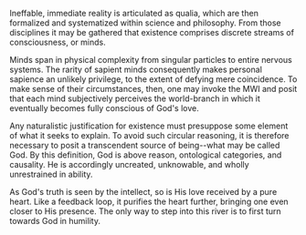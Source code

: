 Ineffable, immediate reality is articulated as qualia, which are then formalized and systematized within science and philosophy. From those disciplines it may be gathered that existence comprises discrete streams of consciousness, or minds.

Minds span in physical complexity from singular particles to entire nervous systems. The rarity of sapient minds consequently makes personal sapience an unlikely privilege, to the extent of defying mere coincidence. To make sense of their circumstances, then, one may invoke the MWI and posit that each mind subjectively perceives the world-branch in which it eventually becomes fully conscious of God's love.

Any naturalistic justification for existence must presuppose some element of what it seeks to explain. To avoid such circular reasoning, it is therefore necessary to posit a transcendent source of being--what may be called God. By this definition, God is above reason, ontological categories, and causality. He is accordingly uncreated, unknowable, and wholly unrestrained in ability.

As God's truth is seen by the intellect, so is His love received by a pure heart. Like a feedback loop, it purifies the heart further, bringing one even closer to His presence. The only way to step into this river is to first turn towards God in humility. 
